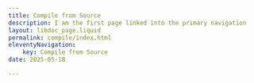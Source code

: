 ```yaml
---
title: Compile from Source
description: I am the first page linked into the primary navigation
layout: libdoc_page.liquid
permalink: compile/index.html
eleventyNavigation:
    key: Compile from Source
date: 2025-05-18

---
```


<!-- Howdy! I am the first page! Let’s go to [child page](/hello-child.md "Go to hello child").

```markdown
Howdy! I am the first page! Let’s go to [child page](/hello-child.md "Go to hello child").
``` -->